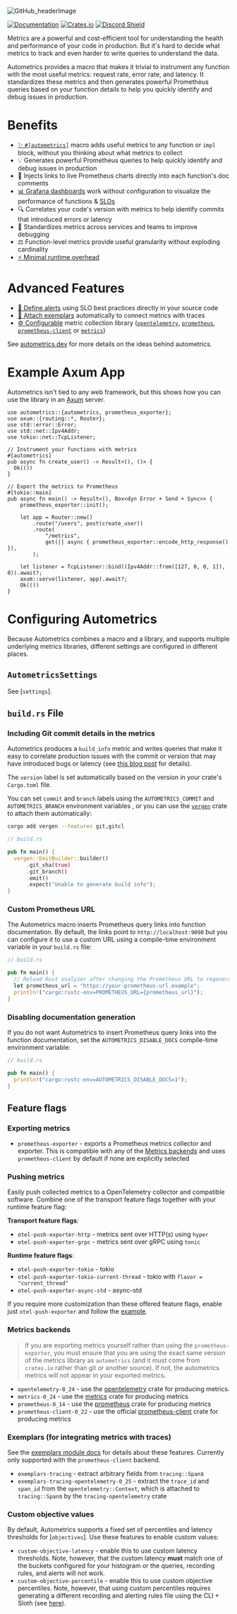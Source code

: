 <!-- This is used on docs.rs -->

![GitHub_headerImage](https://user-images.githubusercontent.com/3262610/221191767-73b8a8d9-9f8b-440e-8ab6-75cb3c82f2bc.png)

[![Documentation](https://docs.rs/autometrics/badge.svg)](https://docs.rs/autometrics)
[![Crates.io](https://img.shields.io/crates/v/autometrics.svg)](https://crates.io/crates/autometrics)
[![Discord Shield](https://discordapp.com/api/guilds/950489382626951178/widget.png?style=shield)](https://discord.gg/kHtwcH8As9)

Metrics are a powerful and cost-efficient tool for understanding the health and performance of your code in production. But it's hard to decide what metrics to track and even harder to write queries to understand the data.

Autometrics provides a macro that makes it trivial to instrument any function with the most useful metrics: request rate, error rate, and latency. It standardizes these metrics and then generates powerful Prometheus queries based on your function details to help you quickly identify and debug issues in production.

# Benefits

- [✨ `#[autometrics]`](autometrics) macro adds useful metrics to any function or `impl` block, without you thinking about what metrics to collect
- 💡 Generates powerful Prometheus queries to help quickly identify and debug issues in production
- 🔗 Injects links to live Prometheus charts directly into each function's doc comments
- [📊 Grafana dashboards](https://github.com/autometrics-dev/autometrics-shared#dashboards) work without configuration to visualize the performance of functions & [SLOs](objectives)
- 🔍 Correlates your code's version with metrics to help identify commits that introduced errors or latency
- 📏 Standardizes metrics across services and teams to improve debugging
- ⚖️ Function-level metrics provide useful granularity without exploding cardinality
- [⚡ Minimal runtime overhead](https://github.com/autometrics-dev/autometrics-rs#benchmarks)

# Advanced Features

- [🚨 Define alerts](objectives) using SLO best practices directly in your source code
- [📍 Attach exemplars](exemplars) automatically to connect metrics with traces
- [⚙️ Configurable](#metrics-backends) metric collection library ([`opentelemetry`](https://crates.io/crates/opentelemetry), [`prometheus`](https://crates.io/crates/prometheus), [`prometheus-client`](https://crates.io/crates/prometheus-client) or [`metrics`](https://crates.io/crates/metrics))

See [autometrics.dev](https://docs.autometrics.dev/) for more details on the ideas behind autometrics.

# Example Axum App

Autometrics isn't tied to any web framework, but this shows how you can use the library in an [Axum](https://github.com/tokio-rs/axum) server.

```rust,ignore
use autometrics::{autometrics, prometheus_exporter};
use axum::{routing::*, Router};
use std::error::Error;
use std::net::Ipv4Addr;
use tokio::net::TcpListener;

// Instrument your functions with metrics
#[autometrics]
pub async fn create_user() -> Result<(), ()> {
  Ok(())
}

// Export the metrics to Prometheus
#[tokio::main]
pub async fn main() -> Result<(), Box<dyn Error + Send + Sync>> {
    prometheus_exporter::init();

    let app = Router::new()
        .route("/users", post(create_user))
        .route(
            "/metrics",
            get(|| async { prometheus_exporter::encode_http_response() }),
        );

    let listener = TcpListener::bind((Ipv4Addr::from([127, 0, 0, 1]), 0)).await?;
    axum::serve(listener, app).await?;
    Ok(())
}
```

# Configuring Autometrics

Because Autometrics combines a macro and a library, and supports multiple underlying metrics libraries, different settings are configured in different places.

## `AutometricsSettings`

See [`settings`].

## `build.rs` File

### Including Git commit details in the metrics

Autometrics produces a `build_info` metric and writes queries that make it easy to correlate production issues with the commit or version that may have introduced bugs or latency (see [this blog post](https://fiberplane.com/blog/autometrics-rs-0-4-spot-commits-that-introduce-errors-or-slow-down-your-application) for details).

The `version` label is set automatically based on the version in your crate's `Cargo.toml` file.

You can set `commit` and `branch` labels using the `AUTOMETRICS_COMMIT` and `AUTOMETRICS_BRANCH` environment variables , or you can use the [`vergen`](https://crates.io/crates/vergen) crate to attach them automatically:

```sh
cargo add vergen --features git,gitcl
```

```rust
// build.rs

pub fn main() {
  vergen::EmitBuilder::builder()
      .git_sha(true)
      .git_branch()
      .emit()
      .expect("Unable to generate build info");
}
```

### Custom Prometheus URL

The Autometrics macro inserts Prometheus query links into function documentation. By default, the links point to `http://localhost:9090` but you can configure it to use a custom URL using a compile-time environment variable in your `build.rs` file:

```rust
// build.rs

pub fn main() {
  // Reload Rust analyzer after changing the Prometheus URL to regenerate the links
  let prometheus_url = "https://your-prometheus-url.example";
  println!("cargo:rustc-env=PROMETHEUS_URL={prometheus_url}");
}
```

### Disabling documentation generation

If you do not want Autometrics to insert Prometheus query links into the function documentation, set the `AUTOMETRICS_DISABLE_DOCS` compile-time environment variable:

```rust
// build.rs

pub fn main() {
  println!("cargo:rustc-env=AUTOMETRICS_DISABLE_DOCS=1");
}
```

## Feature flags

### Exporting metrics

- `prometheus-exporter` - exports a Prometheus metrics collector and exporter. This is compatible with any of the [Metrics backends](#metrics-backends) and uses `prometheus-client` by default if none are explicitly selected

### Pushing metrics

Easily push collected metrics to a OpenTelemetry collector and compatible software.
Combine one of the transport feature flags together with your runtime feature flag:

**Transport feature flags**:

- `otel-push-exporter-http` - metrics sent over HTTP(s) using `hyper`
- `otel-push-exporter-grpc` - metrics sent over gRPC using `tonic`

**Runtime feature flags**:

- `otel-push-exporter-tokio` - tokio
- `otel-push-exporter-tokio-current-thread` - tokio with `flavor = "current_thread"`
- `otel-push-exporter-async-std` - async-std

If you require more customization than these offered feature flags, enable just
`otel-push-exporter` and follow the [example](https://github.com/autometrics-dev/autometrics-rs/tree/main/examples/opentelemetry-push-custom).

### Metrics backends

> If you are exporting metrics yourself rather than using the `prometheus-exporter`, you must ensure that you are using the exact same version of the metrics library as `autometrics` (and it must come from `crates.io` rather than git or another source). If not, the autometrics metrics will not appear in your exported metrics.

- `opentelemetry-0_24`  - use the [opentelemetry](https://crates.io/crates/opentelemetry) crate for producing metrics.
- `metrics-0_24` - use the [metrics](https://crates.io/crates/metrics) crate for producing metrics
- `prometheus-0_14` - use the [prometheus](https://crates.io/crates/prometheus) crate for producing metrics
- `prometheus-client-0_22` - use the official [prometheus-client](https://crates.io/crates/prometheus-client) crate for producing metrics

### Exemplars (for integrating metrics with traces)

See the [exemplars module docs](https://docs.rs/autometrics/latest/autometrics/exemplars/index.html) for details about these features. Currently only supported with the `prometheus-client` backend.

- `exemplars-tracing` - extract arbitrary fields from `tracing::Span`s
- `exemplars-tracing-opentelemetry-0_25` - extract the `trace_id` and `span_id` from the `opentelemetry::Context`, which is attached to `tracing::Span`s by the `tracing-opentelemetry` crate

### Custom objective values

By default, Autometrics supports a fixed set of percentiles and latency thresholds for [`objectives`]. Use these features to enable custom values:

- `custom-objective-latency` - enable this to use custom latency thresholds. Note, however, that the custom latency **must** match one of the buckets configured for your histogram or the queries, recording rules, and alerts will not work.
- `custom-objective-percentile` - enable this to use custom objective percentiles. Note, however, that using custom percentiles requires generating a different recording and alerting rules file using the CLI + Sloth (see [here](https://github.com/autometrics-dev/autometrics-rs/tree/main/autometrics-cli)).
